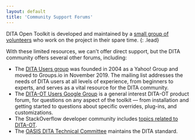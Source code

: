 ```yaml
---
layout: default
title: 'Community Support Forums'
---
```


DITA Open Toolkit is developed and maintained by a [small group of volunteers][1] who work on the project in their spare time.
{: .lead}

With these limited resources, we can't offer direct support, but the DITA community offers several other forums, including:

- The [DITA Users group][2] was founded in 2004 as a Yahoo! Group and moved to Groups.io in November 2019. The mailing list addresses the needs of DITA users at all levels of experience, from beginners to experts, and serves as a vital resource for the DITA community.
- The [DITA-OT Users Google Group][3] is a general interest DITA-OT product forum, for questions on any aspect of the toolkit — from installation and getting started to questions about specific overrides, plug-ins, and customizations.
- The StackOverflow developer community includes [topics related to DITA-OT][4].
- The [OASIS DITA Technical Committee][5] maintains the DITA standard.

[1]: /who_we_are
[2]: https://groups.io/g/dita-users
[3]: https://groups.google.com/d/forum/dita-ot-users
[4]: http://stackoverflow.com/questions/tagged/dita-ot
[5]: https://www.oasis-open.org/committees/dita/
